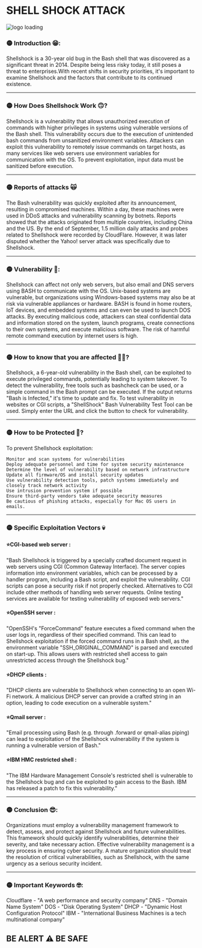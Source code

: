 SHELL SHOCK ATTACK
==================

![logo loading](logo.png)

### 🟡 Introduction 😁:

Shellshock is a 30-year old bug in the Bash shell that was discovered as a significant threat in 2014. Despite being less risky today, it still poses a threat to enterprises.With recent shifts in security priorities, it's important to examine Shellshock and the factors that contribute to its continued existence.

  

* * *

### 🟡 How Does Shellshock Work 🙃?

Shellshock is a vulnerability that allows unauthorized execution of commands with higher privileges in systems using vulnerable versions of the Bash shell. This vulnerability occurs due to the execution of unintended bash commands from unsanitized environment variables. Attackers can exploit this vulnerability to remotely issue commands on target hosts, as many services like web servers use environment variables for communication with the OS. To prevent exploitation, input data must be sanitized before execution.

  

* * *

### 🟡 Reports of attacks 🙀

The Bash vulnerability was quickly exploited after its announcement, resulting in compromised machines. Within a day, these machines were used in DDoS attacks and vulnerability scanning by botnets. Reports showed that the attacks originated from multiple countries, including China and the US. By the end of September, 1.5 million daily attacks and probes related to Shellshock were recorded by CloudFlare. However, it was later disputed whether the Yahoo! server attack was specifically due to Shellshock.

  

* * *

### 🟡 Vulnerability 😬:

Shellshock can affect not only web servers, but also email and DNS servers using BASH to communicate with the OS. Unix-based systems are vulnerable, but organizations using Windows-based systems may also be at risk via vulnerable appliances or hardware. BASH is found in home routers, IoT devices, and embedded systems and can even be used to launch DOS attacks. By executing malicious code, attackers can steal confidential data and information stored on the system, launch programs, create connections to their own systems, and execute malicious software. The risk of harmful remote command execution by internet users is high.

* * *

### 🟡 How to know that you are affected 😵‍💫?

Shellshock, a 6-year-old vulnerability in the Bash shell, can be exploited to execute privileged commands, potentially leading to system takeover. To detect the vulnerability, free tools such as bashcheck can be used, or a simple command in the Bash prompt can be executed. If the output returns "Bash is Infected," it's time to update and fix. To test vulnerability in websites or CGI scripts, a "ShellShock" Bash Vulnerability Test Tool can be used. Simply enter the URL and click the button to check for vulnerability.

* * *

### 🟡 How to be Protected 🤔? 

To prevent Shellshock exploitation:

    Monitor and scan systems for vulnerabilities
    Deploy adequate personnel and time for system security maintenance
    Determine the level of vulnerability based on network infrastructure
    Update all firmware/OS and install security updates
    Use vulnerability detection tools, patch systems immediately and closely track network activity
    Use intrusion prevention system if possible
    Ensure third-party vendors take adequate security measures
    Be cautious of phishing attacks, especially for Mac OS users in emails.

  

* * *

### 🟡 Specific Exploitation Vectors 💀

#### ⭐CGI-based web server :

"Bash Shellshock is triggered by a specially crafted document request in web servers using CGI (Common Gateway Interface). The server copies information into environment variables, which can be processed by a handler program, including a Bash script, and exploit the vulnerability. CGI scripts can pose a security risk if not properly checked. Alternatives to CGI include other methods of handling web server requests. Online testing services are available for testing vulnerability of exposed web servers."

#### ⭐OpenSSH server :

"OpenSSH's "ForceCommand" feature executes a fixed command when the user logs in, regardless of their specified command. This can lead to Shellshock exploitation if the forced command runs in a Bash shell, as the environment variable "SSH_ORIGINAL_COMMAND" is parsed and executed on start-up. This allows users with restricted shell access to gain unrestricted access through the Shellshock bug."

#### ⭐DHCP clients :

"DHCP clients are vulnerable to Shellshock when connecting to an open Wi-Fi network. A malicious DHCP server can provide a crafted string in an option, leading to code execution on a vulnerable system."

#### ⭐Qmail server :

"Email processing using Bash (e.g. through .forward or qmail-alias piping) can lead to exploitation of the Shellshock vulnerability if the system is running a vulnerable version of Bash."

#### ⭐IBM HMC restricted shell :

"The IBM Hardware Management Console's restricted shell is vulnerable to the Shellshock bug and can be exploited to gain access to the Bash. IBM has released a patch to fix this vulnerability."

  

* * *

### 🟡 Conclusion 😎:

Organizations must employ a vulnerability management framework to detect, assess, and protect against Shellshock and future vulnerabilities. This framework should quickly identify vulnerabilities, determine their severity, and take necessary action. Effective vulnerability management is a key process in ensuring cyber security. A mature organization should treat the resolution of critical vulnerabilities, such as Shellshock, with the same urgency as a serious security incident.

* * *
### 🟡 Important Keywords 🤓:

Cloudflare - "A web performance and security company"
DNS - "Domain Name System"
DOS - "Disk Operating System"
DHCP - "Dynamic Host Configuration Protocol" 
IBM - "International Business Machines is a tech multinational company"
  

BE ALERT ⚠️ BE SAFE 
-------------------

